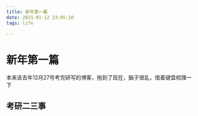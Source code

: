 ```yaml
---
title: 新年第一篇
date: 2021-01-12 23:05:10
tags: life

---
```


# 新年第一篇



本来该去年12月27号考完研写的博客，拖到了现在，脑子很乱，借着键盘梳理一下

## 考研二三事







# 